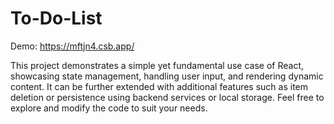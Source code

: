# To-Do-List 
Demo: https://mftjn4.csb.app/


This project demonstrates a simple yet fundamental use case of React, showcasing state management, handling user input, and rendering dynamic content. It can be further extended with additional features such as item deletion or persistence using backend services or local storage. Feel free to explore and modify the code to suit your needs.
